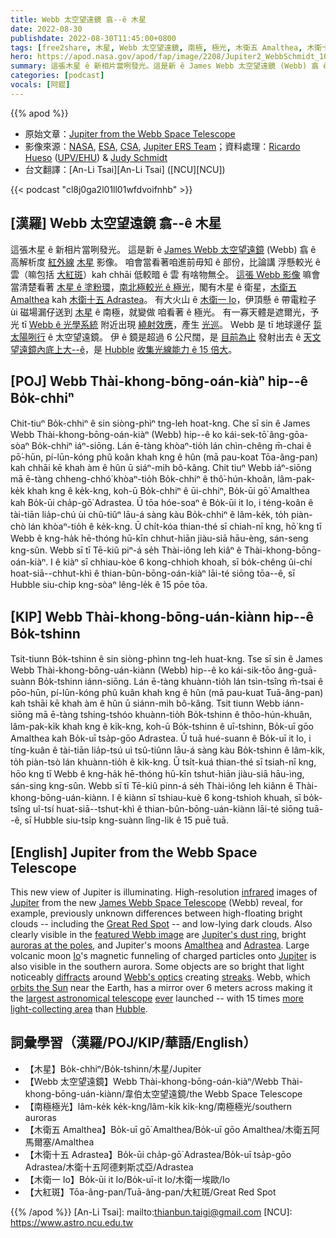 ```yaml
---
title: Webb 太空望遠鏡 翕--ê 木星
date: 2022-08-30
publishdate: 2022-08-30T11:45:00+0800
tags: [free2share, 木星, Webb 太空望遠鏡, 南極, 極光, 木衛五 Amalthea, 木衛十五 Adrastea, 木衛一 Io, 大紅斑, 木衛]
hero: https://apod.nasa.gov/apod/fap/image/2208/Jupiter2_WebbSchmidt_1080_annotated.jpg
summary: 這張木星 ê 新相片當咧發光。這是新 ê James Webb 太空望遠鏡 (Webb) 翕 ê 高解析度紅外線影像。
categories: [podcast]
vocals: [阿錕]
---
```


{{% apod %}}

- 原始文章：[Jupiter from the Webb Space Telescope](https://apod.nasa.gov/apod/ap220830.html)
- 影像來源：[NASA](https://www.nasa.gov/), [ESA](https://www.esa.int/), [CSA](https://www.asc-csa.gc.ca/eng/), [Jupiter ERS Team](https://www.stsci.edu/jwst/science-execution/approved-programs/dd-ers/program-1373)；資料處理：[Ricardo Hueso](https://www.ehu.eus/es/web/doktoregoa/doctorado-fisica/profesorado?p_redirect=fichaPDI&p_idp=195381) ([UPV/EHU](https://www.ehu.eus/es/home)) & [Judy Schmidt](https://geckzilla.com/)
- 台文翻譯：[An-Li Tsai][An-Li Tsai] ([NCU][NCU])

{{< podcast "cl8j0ga2l01ll01wfdvoifnhb" >}}

## [漢羅] Webb 太空望遠鏡 翕--ê 木星
這張木星 ê 新相片當咧發光。
這是新 ê [James Webb 太空望遠鏡][James Webb Space Telescope] (Webb) 翕 ê 高解析度 [紅外線][infrared] [木星][Jupiter] 影像。
咱會當看著咱進前毋知 ê 部份，比論講 浮懸較光 ê 雲（嘛包括 [大紅斑][Great Red Spot]）kah chhāi 低較暗 ê 雲 有啥物無仝。
[這張 Webb 影像][featured Webb image] 嘛會當清楚看著 [木星 ê 塗粉環][Jupiter's dust ring t]，[南北極較光 ê 極光][auroras at the poles]，閣有木星 ê 衛星，[木衛五 Amalthea][Amalthea] kah [木衛十五 Adrastea][Adrastea]。
有大火山 ê [木衛一 Io][Io]，伊頂懸 ê 帶電粒子 ùi 磁場漏仔送到 [木星][Jupiter t] ê 南極，就變做 咱看著 ê 極光。
有一寡天體是遮爾光，予光 tī [Webb ê 光學系統][Webb's optics] 附近出現 [繞射效應][diffracts]，產生 [光巡][streaks]。
Webb 是 tī 地球邊仔 [踅太陽咧行][orbits the Sun] ê 太空望遠鏡。
伊 ê 鏡是超過 6 公尺闊，是 [目前為止][ever] 發射出去 ê [天文望遠鏡內底上大--ê][largest astronomical telescope]，是 [Hubble][Hubble] [收集光線能力 ê 15 倍大][more light-collecting area]。


## [POJ] Webb Thài-khong-bōng-oán-kiàⁿ hip--ê Bo̍k-chhiⁿ
Chit-tiuⁿ Bo̍k-chhiⁿ ê sin siòng-phìⁿ tng-leh hoat-kng.
Che sī sin ê James Webb Thài-khong-bōng-oán-kiàⁿ (Webb) hip--ê ko kái-sek-tō͘ âng-gōa-sòaⁿ Bo̍k-chhiⁿ iáⁿ-siōng.
Lán ē-tàng khòaⁿ-tio̍h lán chìn-chêng m̄-chai ê pō͘-hūn, pí-lūn-kóng phû koân khah kng ê hûn (mā pau-koat Tōa-âng-pan) kah chhāi kē khah àm ê hûn ū siáⁿ-mih bô-kâng.
Chit tiuⁿ Webb iáⁿ-siōng mā ē-tàng chheng-chhó͘ khòaⁿ-tio̍h Bo̍k-chhiⁿ ê thô͘-hún-khoân, lâm-pak-ke̍k khah kng ê ke̍k-kng, koh-ū Bo̍k-chhiⁿ ê ūi-chhiⁿ, Bo̍k-ūi gō͘ Amalthea kah Bo̍k-ūi cha̍p-gō͘ Adrastea.
Ū tōa hóe-soaⁿ ê Bo̍k-ūi it Io, i téng-koân ê tài-tiān lia̍p-chú ùi chû-tiûⁿ lāu-á sàng kàu Bo̍k-chhiⁿ ê lâm-ke̍k, to̍h piàn-chò lán khòaⁿ-tio̍h ê ke̍k-kng.
Ū chi̍t-kóa thian-thé sī chiah-nī kng, hō͘ kng tī Webb ê kng-ha̍k hē-thóng hū-kīn chhut-hiān jiàu-siā hāu-èng, sán-seng kng-sûn.
Webb sī tī Tē-kiû piⁿ-á se̍h Thài-iông leh kiâⁿ ê Thài-khong-bōng-oán-kiàⁿ.
I ê kiàⁿ sī chhiau-kòe 6 kong-chhioh khoah, sī bo̍k-chêng ûi-chí hoat-siā--chhut-khì ê thian-bûn-bōng-oán-kiàⁿ lāi-té siōng tōa--ê, sī Hubble siu-chi̍p kng-sòaⁿ lêng-le̍k ê 15 pōe tōa.

## [KIP] Webb Thài-khong-bōng-uán-kiànn hip--ê Bo̍k-tshinn
Tsit-tiunn Bo̍k-tshinn ê sin siòng-phìnn tng-leh huat-kng.
Tse sī sin ê James Webb Thài-khong-bōng-uán-kiànn (Webb) hip--ê ko kái-sik-tōo âng-guā-suànn Bo̍k-tshinn iánn-siōng.
Lán ē-tàng khuànn-tio̍h lán tsìn-tsîng m̄-tsai ê pōo-hūn, pí-lūn-kóng phû kuân khah kng ê hûn (mā pau-kuat Tuā-âng-pan) kah tshāi kē khah àm ê hûn ū siánn-mih bô-kâng.
Tsit tiunn Webb iánn-siōng mā ē-tàng tshing-tshóo khuànn-tio̍h Bo̍k-tshinn ê thôo-hún-khuân, lâm-pak-ki̍k khah kng ê ki̍k-kng, koh-ū Bo̍k-tshinn ê uī-tshinn, Bo̍k-uī gōo Amalthea kah Bo̍k-uī tsa̍p-gōo Adrastea.
Ū tuā hué-suann ê Bo̍k-uī it Io, i tíng-kuân ê tài-tiān lia̍p-tsú uì tsû-tiûnn lāu-á sàng kàu Bo̍k-tshinn ê lâm-ki̍k, to̍h piàn-tsò lán khuànn-tio̍h ê ki̍k-kng.
Ū tsi̍t-kuá thian-thé sī tsiah-nī kng, hōo kng tī Webb ê kng-ha̍k hē-thóng hū-kīn tshut-hiān jiàu-siā hāu-ìng, sán-sing kng-sûn.
Webb sī tī Tē-kiû pinn-á se̍h Thài-iông leh kiânn ê Thài-khong-bōng-uán-kiànn.
I ê kiànn sī tshiau-kuè 6 kong-tshioh khuah, sī bo̍k-tsîng uî-tsí huat-siā--tshut-khì ê thian-bûn-bōng-uán-kiànn lāi-té siōng tuā--ê, sī Hubble siu-tsi̍p kng-suànn lîng-li̍k ê 15 puē tuā.

## [English] Jupiter from the Webb Space Telescope
This new view of Jupiter is illuminating.
High-resolution [infrared][infrared] images of [Jupiter][Jupiter] from the new [James Webb Space Telescope][James Webb Space Telescope] (Webb) reveal, for example, previously unknown differences between high-floating bright clouds -- including the [Great Red Spot][Great Red Spot] -- and low-lying dark clouds.
Also clearly visible in the [featured Webb image][featured Webb image] are [Jupiter's dust ring][Jupiter's dust ring e], bright [auroras at the poles][auroras at the poles], and Jupiter's moons [Amalthea][Amalthea] and [Adrastea][Adrastea].
Large volcanic moon [Io][Io]'s magnetic funneling of charged particles onto [Jupiter][Jupiter e] is also visible in the southern aurora.
Some objects are so bright that light noticeably [diffracts][diffracts] around [Webb's optics][Webb's optics] creating [streaks][streaks].
Webb, which [orbits the Sun][orbits the Sun] near the Earth, has a mirror over 6 meters across making it the [largest astronomical telescope][largest astronomical telescope] [ever][ever] launched -- with 15 times [more light-collecting area][more light-collecting area] than [Hubble][Hubble].

## 詞彙學習（漢羅/POJ/KIP/華語/English）
- 【木星】Bo̍k-chhiⁿ/Bo̍k-tshinn/木星/Jupiter
- 【Webb 太空望遠鏡】Webb Thài-khong-bōng-oán-kiàⁿ/Webb Thài-khong-bōng-uán-kiànn/韋伯太空望遠鏡/the Webb Space Telescope
- 【南極極光】lâm-ke̍k ke̍k-kng/lâm-ki̍k ki̍k-kng/南極極光/southern auroras
- 【木衛五 Amalthea】Bo̍k-uī gō͘ Amalthea/Bo̍k-uī gōo Amalthea/木衛五阿馬爾塞/Amalthea
- 【木衛十五 Adrastea】Bo̍k-ūi cha̍p-gō͘ Adrastea/Bo̍k-uī tsa̍p-gōo Adrastea/木衛十五阿德剌斯忒亞/Adrastea
- 【木衛一 Io】Bo̍k-ūi it Io/Bo̍k-uī-it Io/木衛一埃歐/Io
- 【大紅斑】Tōa-âng-pan/Tuā-âng-pan/大紅斑/Great Red Spot


{{% /apod %}}
[An-Li Tsai]: mailto:thianbun.taigi@gmail.com
[NCU]: https://www.astro.ncu.edu.tw

[copyright]: https://apod.nasa.gov/apod/fap/lib/about_apod.html#srapply

[infrared]:https://science.nasa.gov/ems/07_infraredwaves
[Jupiter]:https://solarsystem.nasa.gov/planets/jupiter/in-depth/
[James Webb Space Telescope]:https://spaceplace.nasa.gov/james-webb-space-telescope/en/
[Great Red Spot]:https://en.wikipedia.org/wiki/Great_Red_Spot
[featured Webb image]:https://blogs.nasa.gov/webb/2022/08/22/webbs-jupiter-images-showcase-auroras-hazes/
[Jupiter's dust ring e]:https://apod.nasa.gov/apod/ap220720.html
[Jupiter's dust ring t]:https://apod.tw/daily/20220720/
[auroras at the poles]:https://apod.nasa.gov/apod/ap001219.html
[Amalthea]:https://solarsystem.nasa.gov/moons/jupiter-moons/amalthea/in-depth/
[Adrastea]:https://solarsystem.nasa.gov/moons/jupiter-moons/adrastea/in-depth/
[Io]:https://apod.nasa.gov/apod/ap140330.html
[Jupiter e]:https://apod.nasa.gov/apod/ap220828.html
[Jupiter t]:https://apod.tw/daily/20220828/
[diffracts]:https://en.wikipedia.org/wiki/Diffraction_spike
[Webb's optics]:https://www.jwst.nasa.gov/content/observatory/ote/index.html
[streaks]:https://webbtelescope.org/contents/media/images/01G529MX46J7AFK61GAMSHKSSN
[orbits the Sun]:https://webb.nasa.gov/content/about/orbit.html
[largest astronomical telescope]:https://en.wikipedia.org/wiki/List_of_largest_optical_reflecting_telescopes
[ever]:https://as2.ftcdn.net/v2/jpg/01/89/49/89/1000_F_189498933_OeutsN0mMlzJGaJZJvkXIsoSCUCFIO7W.jpg
[more light-collecting area]:https://youtu.be/j3mk6tUokm4
[Hubble]:https://apod.nasa.gov/apod/ap090525.html
